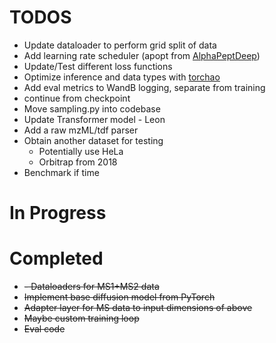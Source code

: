 # TODOS
- Update dataloader to perform grid split of data
- Add learning rate scheduler (apopt from [AlphaPeptDeep](https://github.com/MannLabs/alphapeptdeep/blob/5cb3d2c8da526e38c6dd94f370409a751da282de/peptdeep/model/model_interface.py#L34-L162))
- Update/Test different loss functions
- Optimize inference and data types with [torchao](https://pytorch.org/blog/pytorch-native-architecture-optimization/)
- Add eval metrics to WandB logging, separate from training
- continue from checkpoint
- Move sampling.py into codebase
- Update Transformer model - Leon
- Add a raw mzML/tdf parser
- Obtain another dataset for testing
  - Potentially use HeLa
  - Orbitrap from 2018
- Benchmark if time

# In Progress

# Completed
- ~~- Dataloaders for MS1+MS2 data~~
- ~~Implement base diffusion model from PyTorch~~
- ~~Adapter layer for MS data to input dimensions of above~~
- ~~Maybe custom training loop~~
- ~~Eval code~~
